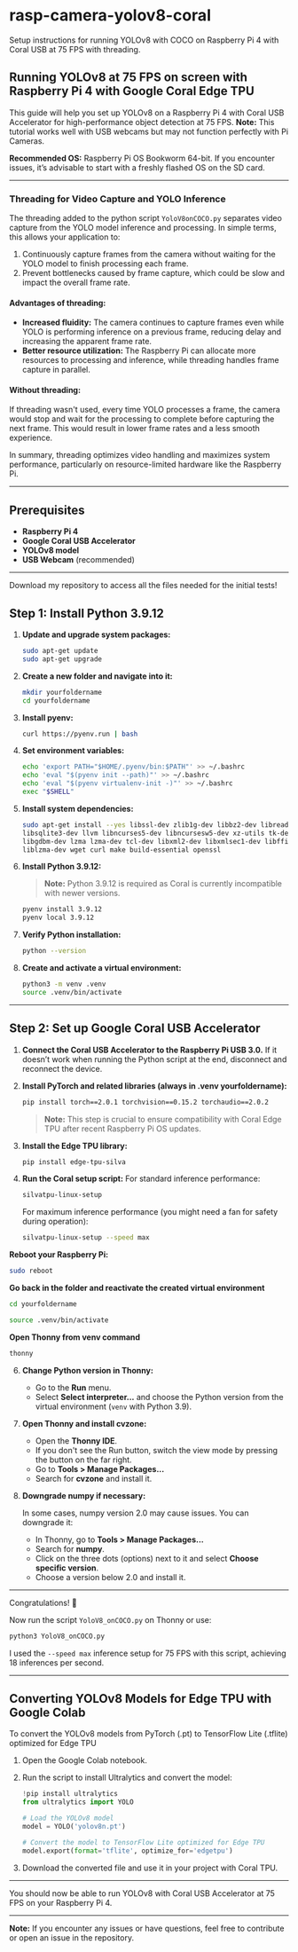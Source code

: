 # rasp-camera-yolov8-coral
Setup instructions for running YOLOv8 with COCO on Raspberry Pi 4 with Coral USB at 75 FPS with threading.

## Running YOLOv8 at 75 FPS on  screen with Raspberry Pi 4 with Google Coral Edge TPU

This guide will help you set up YOLOv8 on a Raspberry Pi 4 with Coral USB Accelerator for high-performance object detection at 75 FPS. **Note:** This tutorial works well with USB webcams but may not function perfectly with Pi Cameras.

**Recommended OS:** Raspberry Pi OS Bookworm 64-bit. If you encounter issues, it’s advisable to start with a freshly flashed OS on the SD card.

---

### Threading for Video Capture and YOLO Inference

The threading added to the python script ```YoloV8onCOCO.py``` separates video capture from the YOLO model inference and processing. In simple terms, this allows your application to:

1. Continuously capture frames from the camera without waiting for the YOLO model to finish processing each frame.
2. Prevent bottlenecks caused by frame capture, which could be slow and impact the overall frame rate.

#### Advantages of threading:
- **Increased fluidity:** The camera continues to capture frames even while YOLO is performing inference on a previous frame, reducing delay and increasing the apparent frame rate.
- **Better resource utilization:** The Raspberry Pi can allocate more resources to processing and inference, while threading handles frame capture in parallel.

#### Without threading:
If threading wasn't used, every time YOLO processes a frame, the camera would stop and wait for the processing to complete before capturing the next frame. This would result in lower frame rates and a less smooth experience.

In summary, threading optimizes video handling and maximizes system performance, particularly on resource-limited hardware like the Raspberry Pi.

---

## Prerequisites

- **Raspberry Pi 4**
- **Google Coral USB Accelerator**
- **YOLOv8 model**
- **USB Webcam** (recommended)

---

Download my repository to access all the files needed for the initial tests!

## Step 1: Install Python 3.9.12

1. **Update and upgrade system packages:**

   ```bash
   sudo apt-get update
   sudo apt-get upgrade
   ```

2. **Create a new folder and navigate into it:**

   ```bash
   mkdir yourfoldername
   cd yourfoldername
   ```

3. **Install pyenv:**

   ```bash
   curl https://pyenv.run | bash
   ```

4. **Set environment variables:**

   ```bash
   echo 'export PATH="$HOME/.pyenv/bin:$PATH"' >> ~/.bashrc
   echo 'eval "$(pyenv init --path)"' >> ~/.bashrc
   echo 'eval "$(pyenv virtualenv-init -)"' >> ~/.bashrc
   exec "$SHELL"
   ```

5. **Install system dependencies:**

   ```bash
   sudo apt-get install --yes libssl-dev zlib1g-dev libbz2-dev libreadline-dev \
   libsqlite3-dev llvm libncurses5-dev libncursesw5-dev xz-utils tk-dev \
   libgdbm-dev lzma lzma-dev tcl-dev libxml2-dev libxmlsec1-dev libffi-dev \
   liblzma-dev wget curl make build-essential openssl
   ```

6. **Install Python 3.9.12:**

   > **Note:** Python 3.9.12 is required as Coral is currently incompatible with newer versions.

   ```bash
   pyenv install 3.9.12
   pyenv local 3.9.12
   ```

8. **Verify Python installation:**

   ```bash
   python --version
   ```

9. **Create and activate a virtual environment:**

   ```bash
   python3 -m venv .venv
   source .venv/bin/activate
   ```

---

## Step 2: Set up Google Coral USB Accelerator

1. **Connect the Coral USB Accelerator to the Raspberry Pi USB 3.0.** If it doesn’t work when running the Python script at the end, disconnect and reconnect the device.

2. **Install PyTorch and related libraries (always in .venv yourfoldername):**

   ```bash
   pip install torch==2.0.1 torchvision==0.15.2 torchaudio==2.0.2
   ```

   > **Note:** This step is crucial to ensure compatibility with Coral Edge TPU after recent Raspberry Pi OS updates.

3. **Install the Edge TPU library:**

   ```bash
   pip install edge-tpu-silva
   ```

4. **Run the Coral setup script:**
   For standard inference performance:

   ```bash
   silvatpu-linux-setup
   ```

   For maximum inference performance (you might need a fan for safety during operation):

   ```bash
   silvatpu-linux-setup --speed max
   ```
   
**Reboot your Raspberry Pi:**

```bash
sudo reboot
```

**Go back in the folder and reactivate the created virtual environment**
```bash
cd yourfoldername
```
```bash
source .venv/bin/activate
```

**Open Thonny from venv command**

```bash
thonny
```

6. **Change Python version in Thonny:**

   - Go to the **Run** menu.
   - Select **Select interpreter...** and choose the Python version from the virtual environment (`venv` with Python 3.9).
  

7. **Open Thonny and install cvzone:**

   - Open the **Thonny IDE**.
   - If you don't see the Run button, switch the view mode by pressing the button on the far right.
   - Go to **Tools > Manage Packages...**
   - Search for **cvzone** and install it.


8. **Downgrade numpy if necessary:**

   In some cases, numpy version 2.0 may cause issues. You can downgrade it:

   - In Thonny, go to **Tools > Manage Packages...**
   - Search for **numpy**.
   - Click on the three dots (options) next to it and select **Choose specific version**.
   - Choose a version below 2.0 and install it.

---

Congratulations! 🚀

Now run the script `YoloV8_onCOCO.py` on Thonny or use:

```bash
python3 YoloV8_onCOCO.py
```

I used the `--speed max` inference setup for 75 FPS with this script, achieving 18 inferences per second.

---

## Converting YOLOv8 Models for Edge TPU with Google Colab

To convert the YOLOv8 models from PyTorch (.pt) to TensorFlow Lite (.tflite) optimized for Edge TPU

1. Open the Google Colab notebook.
2. Run the script to install Ultralytics and convert the model:

   ```python
   !pip install ultralytics
   from ultralytics import YOLO

   # Load the YOLOv8 model
   model = YOLO('yolov8n.pt')

   # Convert the model to TensorFlow Lite optimized for Edge TPU
   model.export(format='tflite', optimize_for='edgetpu')
   ```

3. Download the converted file and use it in your project with Coral TPU.

---

You should now be able to run YOLOv8 with Coral USB Accelerator at 75 FPS on your Raspberry Pi 4.

---

**Note:** If you encounter any issues or have questions, feel free to contribute or open an issue in the repository.
